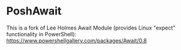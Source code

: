 # PoshAwait

This is a fork of Lee Holmes Await Module (provides Linux "expect" functionality in PowerShell):
https://www.powershellgallery.com/packages/Await/0.8
